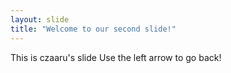 ```yaml
---
layout: slide
title: "Welcome to our second slide!"
---
```


This is czaaru's slide
Use the left arrow to go back!
